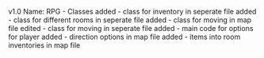 v1.0
Name: RPG - Classes
added - class for inventory in seperate file
added - class for different rooms in seperate file
added - class for moving in map file
edited - class for moving in seperate file
added - main code for options for player
added - direction options in map file
added - items into room inventories in map file